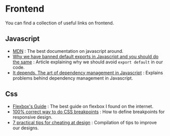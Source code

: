 # Frontend

You can find a collection of useful links on frontend.

## Javascript
* [MDN](https://developer.mozilla.org/en-US/) : The best documentation on javascript around.
* [Why we have banned default exports in Javascript and you should do the same](https://blog.neufund.org/why-we-have-banned-default-exports-and-you-should-do-the-same-d51fdc2cf2ad) :
Article explaining why we should avoid `export default` in our code.
* [It depends. The art of dependency management in Javascript](https://blog.softwaremill.com/it-depends-the-art-of-dependency-management-in-javascript-f1f9c3cde3f7) :
Explains problems behind dependency management in Javascript.

## Css
* [Flexbox's Guide](https://css-tricks.com/snippets/css/a-guide-to-flexbox/) : The best guide on flexbox I found on the
internet.
* [100% correct way to do CSS breakpoints](https://medium.freecodecamp.org/the-100-correct-way-to-do-css-breakpoints-88d6a5ba1862) :
How to define breakpoints for responsive design.
* [7 practical tips for cheating at design](https://medium.com/refactoring-ui/7-practical-tips-for-cheating-at-design-40c736799886) :
Compilation of tips to improve our designs.